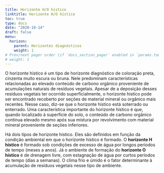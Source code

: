 ```yaml
---
title: Horizonte H/O hístico
linktitle: Horizonte H/O hístico
toc: true
type: docs
date: "2020-10-14"
draft: false
menu:
  horizon:
    parent: Horizontes diagnósticos
    weight: 1
# Prev/next pager order (if `docs_section_pager` enabled in `params.toml`)
# weight: 1
---
```


O horizonte hístico é um tipo de horizonte diagnóstico de coloração preta, cinzenta muito escura ou bruna. Nele predominam características relacionadas ao elevado conteúdo de carbono orgânico proveniente de acumulações naturais de resíduos vegetais. Apesar de a deposição desses resíduos vegetais ter ocorrido superficialmente, o horizonte hístico pode ser encontrado recoberto por seções de material mineral ou orgânico mais recentes. Nesse caso, diz-se que o horizonte hístico está soterrado ou enterrado. Uma característica importante do horizonte hístico é que, quando localizado à superfície do solo, o conteúdo de carbono orgânico continua elevado mesmo após sua mistura por revolvimento com material mineral proveniente de seções inferiores.

Há dois tipos de horizonte hístico. Eles são definidos em função da condição ambiental em que o horizonte hístico é formado. O __horizonte H hístico__ é formado sob condições de excesso de água por longos períodos de tempo (meses a anos). Já o ambiente de formação do __horizonte O hístico__ é de drenagem livre, com estagnação de água por curtos períodos de tempo (dias a semanas). O clima frio e úmido é o fator determinante à acumulação de resíduos vegetais nesse tipo de ambiente.

